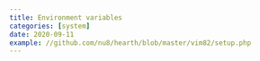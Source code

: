 ```yaml
---
title: Environment variables
categories: [system]
date: 2020-09-11
example: //github.com/nu8/hearth/blob/master/vim82/setup.php
---
```

